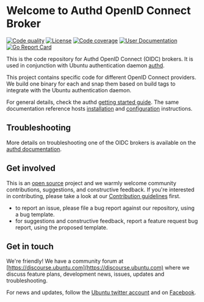 # Welcome to Authd OpenID Connect Broker

[actions-image]: https://github.com/ubuntu/authd-oidc-brokers/actions/workflows/ci.yaml/badge.svg
[actions-url]: https://github.com/ubuntu/authd-oidc-brokers/actions?query=workflow%3ACI

[license-image]: https://img.shields.io/badge/License-GPL3.0-blue.svg

[codecov-image]: https://codecov.io/gh/ubuntu/authd-oidc-brokers/graph/badge.svg
[codecov-url]: https://codecov.io/gh/ubuntu/authd-oidc-brokers

[user-documentation-image]: https://pkg.go.dev/github.com/ubuntu/authd-oidc-brokers
[user-documentation-url]: https://pkg.go.dev/github.com/ubuntu/authd-oidc-brokers

[goreport-image]: https://goreportcard.com/badge/github.com/ubuntu/authd-oidc-brokers
[goreport-url]: https://goreportcard.com/report/github.com/ubuntu/authd-oidc-brokers

[![Code quality][actions-image]][actions-url]
[![License][license-image]](LICENSE)
[![Code coverage][codecov-image]][codecov-url]
[![User Documentation][user-documentation-image]][user-documentation-url]
[![Go Report Card][goreport-image]][goreport-url]

This is the code repository for Authd OpenID Connect (OIDC) brokers. It is used in conjunction with Ubuntu authentication daemon [authd](https://github.com/ubuntu/authd).

This project contains specific code for different OpenID Connect providers. We build one binary for each and snap them based on build tags to integrate with the Ubuntu authentication daemon.

For general details, check the authd [getting started guide](https://canonical-authd.readthedocs-hosted.com/en/latest/). The same documentation reference hosts [installation](https://canonical-authd.readthedocs-hosted.com/en/latest/howto/install-authd/) and [configuration](https://canonical-authd.readthedocs-hosted.com/en/latest/howto/configure-authd/) instructions.

## Troubleshooting

More details on troubleshooting one of the OIDC brokers is available on the [authd documentation](https://canonical-authd.readthedocs-hosted.com/en/latest/reference/troubleshooting/).

## Get involved

This is an [open source](LICENSE) project and we warmly welcome community contributions, suggestions, and constructive feedback. If you're interested in contributing, please take a look at our [Contribution guidelines](CONTRIBUTING.md) first.

- to report an issue, please file a bug report against our repository, using a bug template.
- for suggestions and constructive feedback, report a feature request bug report, using the proposed template.

## Get in touch

We're friendly! We have a community forum at [https://discourse.ubuntu.com](https://discourse.ubuntu.com) where we discuss feature plans, development news, issues, updates and troubleshooting.

For news and updates, follow the [Ubuntu twitter account](https://twitter.com/ubuntu) and on [Facebook](https://www.facebook.com/ubuntu).
